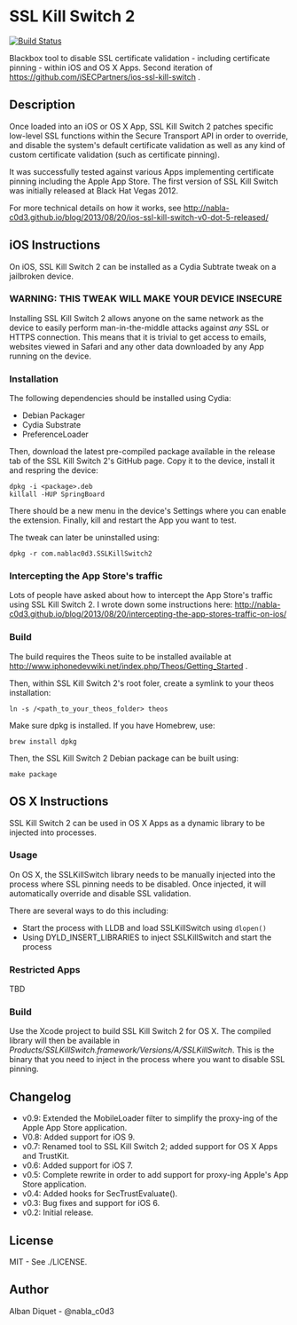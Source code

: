 SSL Kill Switch 2
=================

[![Build Status](https://travis-ci.org/nabla-c0d3/ssl-kill-switch2.svg?branch=master)](https://travis-ci.org/nabla-c0d3/ssl-kill-switch2)

Blackbox tool to disable SSL certificate validation - including certificate
pinning - within iOS and OS X Apps. Second iteration of 
https://github.com/iSECPartners/ios-ssl-kill-switch .


Description
-----------

Once loaded into an iOS or OS X App, SSL Kill Switch 2 patches specific 
low-level SSL functions within the Secure Transport API in order to override, 
and disable the system's default certificate validation as well as any kind 
of custom certificate validation (such as certificate pinning).

It was successfully tested against various Apps implementing certificate
pinning including the Apple App Store. The first version of SSL Kill Switch 
was initially released at Black Hat Vegas 2012.

For more technical details on how it works, see
http://nabla-c0d3.github.io/blog/2013/08/20/ios-ssl-kill-switch-v0-dot-5-released/


iOS Instructions
----------------

On iOS, SSL Kill Switch 2 can be installed as a Cydia Subtrate tweak on a 
jailbroken device.


### WARNING: THIS TWEAK WILL MAKE YOUR DEVICE INSECURE

Installing SSL Kill Switch 2 allows anyone on the same network as the device to 
easily perform man-in-the-middle attacks against *any* SSL or HTTPS connection. 
This means that it is trivial to get access to emails, websites viewed in Safari 
and any other data downloaded by any App running on the device.


### Installation

The following dependencies should be installed using Cydia:

* Debian Packager
* Cydia Substrate
* PreferenceLoader

Then, download the latest pre-compiled package available in the release tab of 
the SSL Kill Switch 2's GitHub page. Copy it to the device, install it and 
respring the device:

    dpkg -i <package>.deb
    killall -HUP SpringBoard

There should be a new menu in the device's Settings where you can
enable the extension. Finally, kill and restart the App you want to test.

The tweak can later be uninstalled using:

    dpkg -r com.nablac0d3.SSLKillSwitch2


### Intercepting the App Store's traffic

Lots of people have asked about how to intercept the App Store's traffic using 
SSL Kill Switch 2. I wrote down some instructions here:
http://nabla-c0d3.github.io/blog/2013/08/20/intercepting-the-app-stores-traffic-on-ios/


### Build

The build requires the Theos suite to be installed available at
http://www.iphonedevwiki.net/index.php/Theos/Getting_Started .

Then, within SSL Kill Switch 2's root foler, create a symlink to your theos 
installation:

    ln -s /<path_to_your_theos_folder> theos

Make sure dpkg is installed. If you have Homebrew, use:

    brew install dpkg

Then, the SSL Kill Switch 2 Debian package can be built using:

    make package


OS X Instructions
-----------------

SSL Kill Switch 2 can be used in OS X Apps as a dynamic library to be injected into processes.


### Usage

On OS X, the SSLKillSwitch library needs to be manually injected into the process where 
SSL pinning needs to be disabled. Once injected, it will automatically override and disable 
SSL validation. 

There are several ways to do this including:

* Start the process with LLDB and load SSLKillSwitch using `dlopen()`
* Using DYLD\_INSERT\_LIBRARIES to inject SSLKillSwitch and start the process


### Restricted Apps

TBD


### Build

Use the Xcode project to build SSL Kill Switch 2 for OS X. The compiled library will then be 
available in _Products/SSLKillSwitch.framework/Versions/A/SSLKillSwitch_. This is the binary 
that you need to inject in the process where you want to disable SSL pinning.


Changelog
---------

* v0.9: Extended the MobileLoader filter to simplify the proxy-ing of the Apple App Store application.
* V0.8: Added support for iOS 9.
* v0.7: Renamed tool to SSL Kill Switch 2; added support for OS X Apps and TrustKit.
* v0.6: Added support for iOS 7.
* v0.5: Complete rewrite in order to add support for proxy-ing Apple's App Store application.
* v0.4: Added hooks for SecTrustEvaluate().
* v0.3: Bug fixes and support for iOS 6.
* v0.2: Initial release.


License
-------

MIT - See ./LICENSE.


Author
------

Alban Diquet - @nabla_c0d3
